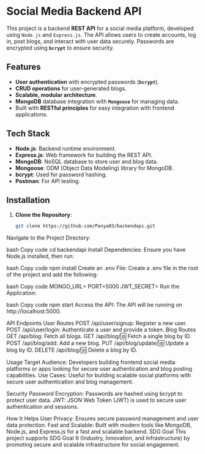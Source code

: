# Social Media Backend API

This project is a backend **REST API** for a social media platform, developed using `Node.js` and `Express.js`. The API allows users to create accounts, log in, post blogs, and interact with user data securely. Passwords are encrypted using **`bcrypt`** to ensure security.

## Features

- **User authentication** with encrypted passwords (**`bcrypt`**).
- **CRUD operations** for user-generated blogs.
- **Scalable, modular architecture**.
- **MongoDB** database integration with **`Mongoose`** for managing data.
- Built with **RESTful principles** for easy integration with frontend applications.

## Tech Stack

- **Node.js**: Backend runtime environment.
- **Express.js**: Web framework for building the REST API.
- **MongoDB**: NoSQL database to store user and blog data.
- **Mongoose**: ODM (Object Data Modeling) library for MongoDB.
- **bcrypt**: Used for password hashing.
- **Postman**: For API testing.

## Installation

1. **Clone the Repository**:
   ```bash
   git clone https://github.com/Panya03/backendapi.git
Navigate to the Project Directory:

bash
Copy code
cd backendapi
Install Dependencies: Ensure you have Node.js installed, then run:

bash
Copy code
npm install
Create an .env File: Create a .env file in the root of the project and add the following:

bash
Copy code
MONGO_URL=<your-mongodb-connection-string>
PORT=5000
JWT_SECRET=<your-jwt-secret>
Run the Application:

bash
Copy code
npm start
Access the API: The API will be running on http://localhost:5000.

API Endpoints
User Routes
POST /api/user/signup: Register a new user.
POST /api/user/login: Authenticate a user and provide a token.
Blog Routes
GET /api/blog: Fetch all blogs.
GET /api/blog/:id: Fetch a single blog by ID.
POST /api/blog/add: Add a new blog.
PUT /api/blog/update/:id: Update a blog by ID.
DELETE /api/blog/:id: Delete a blog by ID.

Usage
Target Audience: Developers building frontend social media platforms or apps looking for secure user authentication and blog posting capabilities.
Use Cases: Useful for building scalable social platforms with secure user authentication and blog management.

Security
Password Encryption: Passwords are hashed using bcrypt to protect user data.
JWT: JSON Web Token (JWT) is used to secure user authentication and sessions.

How It Helps
User Privacy: Ensures secure password management and user data protection.
Fast and Scalable: Built with modern tools like MongoDB, Node.js, and Express.js for a fast and scalable backend.
SDG Goal
This project supports SDG Goal 9 (Industry, Innovation, and Infrastructure) by promoting secure and scalable infrastructure for social engagement.

